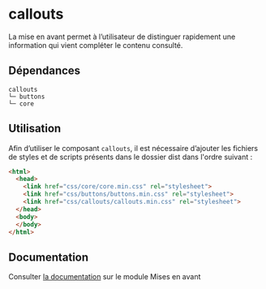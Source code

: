 # callouts

La mise en avant permet à l’utilisateur de distinguer rapidement une information qui vient compléter le contenu consulté.

## Dépendances
```shell
callouts
└─ buttons
└─ core
```

## Utilisation
Afin d’utiliser le composant `callouts`, il est nécessaire d’ajouter les fichiers de styles et de scripts présents dans le dossier dist dans l'ordre suivant :
```html
<html>
  <head>
    <link href="css/core/core.min.css" rel="stylesheet">
    <link href="css/buttons/buttons.min.css" rel="stylesheet">
    <link href="css/callouts/callouts.min.css" rel="stylesheet">
  </head>
  <body>
  </body>
</html>
```

## Documentation

Consulter [la documentation](https://gouvfr.atlassian.net/wiki/spaces/DB/pages/222331196/Mise+en+avant+-+Call-out) sur le module Mises en avant
